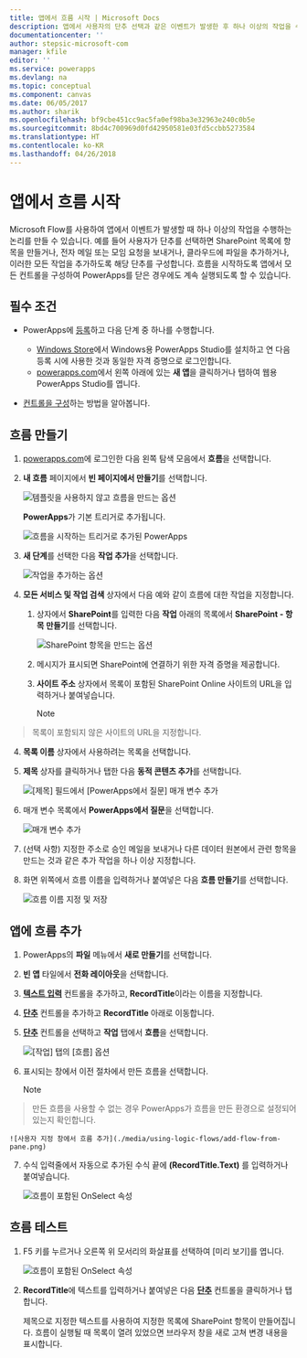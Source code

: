 ```yaml
---
title: 앱에서 흐름 시작 | Microsoft Docs
description: 앱에서 사용자의 단추 선택과 같은 이벤트가 발생한 후 하나 이상의 작업을 수행하는 흐름을 만듭니다.
documentationcenter: ''
author: stepsic-microsoft-com
manager: kfile
editor: ''
ms.service: powerapps
ms.devlang: na
ms.topic: conceptual
ms.component: canvas
ms.date: 06/05/2017
ms.author: sharik
ms.openlocfilehash: bf9cbe451cc9ac5fa0ef98ba3e32963e240c0b5e
ms.sourcegitcommit: 8bd4c700969d0fd42950581e03fd5ccbb5273584
ms.translationtype: HT
ms.contentlocale: ko-KR
ms.lasthandoff: 04/26/2018
---
```

# <a name="start-a-flow-in-an-app"></a>앱에서 흐름 시작
Microsoft Flow를 사용하여 앱에서 이벤트가 발생할 때 하나 이상의 작업을 수행하는 논리를 만들 수 있습니다. 예를 들어 사용자가 단추를 선택하면 SharePoint 목록에 항목을 만들거나, 전자 메일 또는 모임 요청을 보내거나, 클라우드에 파일을 추가하거나, 이러한 모든 작업을 추가하도록 해당 단추를 구성합니다. 흐름을 시작하도록 앱에서 모든 컨트롤을 구성하여 PowerApps를 닫은 경우에도 계속 실행되도록 할 수 있습니다.

## <a name="prerequisites"></a>필수 조건

* PowerApps에 [등록](../signup-for-powerapps.md)하고 다음 단계 중 하나를 수행합니다.

  * [Windows Store](http://aka.ms/powerappsinstall)에서 Windows용 PowerApps Studio를 설치하고 연 다음 등록 시에 사용한 것과 동일한 자격 증명으로 로그인합니다.
  * [powerapps.com](http://web.powerapps.com)에서 왼쪽 아래에 있는 **새 앱**을 클릭하거나 탭하여 웹용 PowerApps Studio를 엽니다.
* [컨트롤을 구성](add-configure-controls.md)하는 방법을 알아봅니다.

## <a name="create-a-flow"></a>흐름 만들기
1. [powerapps.com](http://web.powerapps.com)에 로그인한 다음 왼쪽 탐색 모음에서 **흐름**을 선택합니다.

2. **내 흐름** 페이지에서 **빈 페이지에서 만들기**를 선택합니다.

    ![템플릿을 사용하지 않고 흐름을 만드는 옵션](./media/using-logic-flows/create-from-blank.png)

    **PowerApps**가 기본 트리거로 추가됩니다.

    ![흐름을 시작하는 트리거로 추가된 PowerApps](./media/using-logic-flows/set-trigger.png)

3. **새 단계**를 선택한 다음 **작업 추가**을 선택합니다.

    ![작업을 추가하는 옵션](./media/using-logic-flows/add-action.png)

4. **모든 서비스 및 작업 검색** 상자에서 다음 예와 같이 흐름에 대한 작업을 지정합니다.

   1. 상자에서 **SharePoint**를 입력한 다음 **작업** 아래의 목록에서 **SharePoint - 항목 만들기**를 선택합니다.

       ![SharePoint 항목을 만드는 옵션](./media/using-logic-flows/create-sharepoint-item.png)

   2. 메시지가 표시되면 SharePoint에 연결하기 위한 자격 증명을 제공합니다.

   3. **사이트 주소** 상자에서 목록이 포함된 SharePoint Online 사이트의 URL을 입력하거나 붙여넣습니다.

       > [!NOTE]
> 목록이 포함되지 않은 사이트의 URL을 지정합니다.

   4. **목록 이름** 상자에서 사용하려는 목록을 선택합니다.

   5. **제목** 상자를 클릭하거나 탭한 다음 **동적 콘텐츠 추가**를 선택합니다.

       ![[제목] 필드에서 [PowerApps에서 질문] 매개 변수 추가](./media/using-logic-flows/ask-in-powerapps.png)

   6. 매개 변수 목록에서 **PowerApps에서 질문**을 선택합니다.

       ![매개 변수 추가](./media/using-logic-flows/add-parameter.png)

5. (선택 사항) 지정한 주소로 승인 메일을 보내거나 다른 데이터 원본에서 관련 항목을 만드는 것과 같은 추가 작업을 하나 이상 지정합니다.

6. 화면 위쪽에서 흐름 이름을 입력하거나 붙여넣은 다음 **흐름 만들기**를 선택합니다.

    ![흐름 이름 지정 및 저장](./media/using-logic-flows/name-flow.png)

## <a name="add-a-flow-to-an-app"></a>앱에 흐름 추가
1. PowerApps의 **파일** 메뉴에서 **새로 만들기**를 선택합니다.

2. **빈 앱** 타일에서 **전화 레이아웃**을 선택합니다.

3. **[텍스트 입력](controls/control-text-input.md)** 컨트롤을 추가하고, **RecordTitle**이라는 이름을 지정합니다.

4. **[단추](controls/control-button.md)** 컨트롤을 추가하고 **RecordTitle** 아래로 이동합니다.

5. **[단추](controls/control-button.md)** 컨트롤을 선택하고 **작업** 탭에서 **흐름**을 선택합니다.

    ![[작업] 탭의 [흐름] 옵션](./media/using-logic-flows/action-tab.png)

6. 표시되는 창에서 이전 절차에서 만든 흐름을 선택합니다.

    > [!NOTE]
> 만든 흐름을 사용할 수 없는 경우 PowerApps가 흐름을 만든 환경으로 설정되어 있는지 확인합니다.

    ![사용자 지정 창에서 흐름 추가](./media/using-logic-flows/add-flow-from-pane.png)

7. 수식 입력줄에서 자동으로 추가된 수식 끝에 **(RecordTitle.Text)** 를 입력하거나 붙여넣습니다.

    ![흐름이 포함된 OnSelect 속성](./media/using-logic-flows/onselect-with-flow.png)

## <a name="test-the-flow"></a>흐름 테스트
1. F5 키를 누르거나 오른쪽 위 모서리의 화살표를 선택하여 [미리 보기]를 엽니다.

    ![흐름이 포함된 OnSelect 속성](./media/using-logic-flows/open-preview.png)

2. **RecordTitle**에 텍스트를 입력하거나 붙여넣은 다음 **[단추](controls/control-button.md)** 컨트롤을 클릭하거나 탭합니다.

    제목으로 지정한 텍스트를 사용하여 지정한 목록에 SharePoint 항목이 만들어집니다. 흐름이 실행될 때 목록이 열려 있었으면 브라우저 창을 새로 고쳐 변경 내용을 표시합니다.
